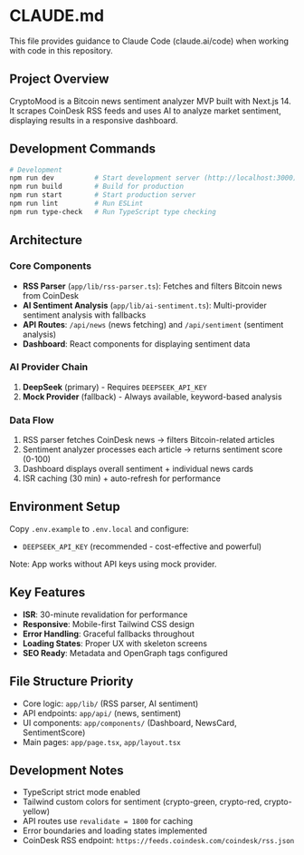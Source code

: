 # CLAUDE.md

This file provides guidance to Claude Code (claude.ai/code) when working with code in this repository.

## Project Overview

CryptoMood is a Bitcoin news sentiment analyzer MVP built with Next.js 14. It scrapes CoinDesk RSS feeds and uses AI to analyze market sentiment, displaying results in a responsive dashboard.

## Development Commands

```bash
# Development
npm run dev          # Start development server (http://localhost:3000)
npm run build        # Build for production
npm run start        # Start production server
npm run lint         # Run ESLint
npm run type-check   # Run TypeScript type checking
```

## Architecture

### Core Components
- **RSS Parser** (`app/lib/rss-parser.ts`): Fetches and filters Bitcoin news from CoinDesk
- **AI Sentiment Analysis** (`app/lib/ai-sentiment.ts`): Multi-provider sentiment analysis with fallbacks
- **API Routes**: `/api/news` (news fetching) and `/api/sentiment` (sentiment analysis)
- **Dashboard**: React components for displaying sentiment data

### AI Provider Chain
1. **DeepSeek** (primary) - Requires `DEEPSEEK_API_KEY`
2. **Mock Provider** (fallback) - Always available, keyword-based analysis

### Data Flow
1. RSS parser fetches CoinDesk news → filters Bitcoin-related articles
2. Sentiment analyzer processes each article → returns sentiment score (0-100)
3. Dashboard displays overall sentiment + individual news cards
4. ISR caching (30 min) + auto-refresh for performance

## Environment Setup

Copy `.env.example` to `.env.local` and configure:
- `DEEPSEEK_API_KEY` (recommended - cost-effective and powerful)

Note: App works without API keys using mock provider.

## Key Features
- **ISR**: 30-minute revalidation for performance
- **Responsive**: Mobile-first Tailwind CSS design
- **Error Handling**: Graceful fallbacks throughout
- **Loading States**: Proper UX with skeleton screens
- **SEO Ready**: Metadata and OpenGraph tags configured

## File Structure Priority
- Core logic: `app/lib/` (RSS parser, AI sentiment)
- API endpoints: `app/api/` (news, sentiment)
- UI components: `app/components/` (Dashboard, NewsCard, SentimentScore)
- Main pages: `app/page.tsx`, `app/layout.tsx`

## Development Notes
- TypeScript strict mode enabled
- Tailwind custom colors for sentiment (crypto-green, crypto-red, crypto-yellow)
- API routes use `revalidate = 1800` for caching
- Error boundaries and loading states implemented
- CoinDesk RSS endpoint: `https://feeds.coindesk.com/coindesk/rss.json`